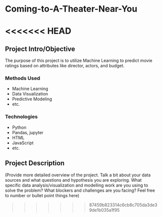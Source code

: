 # Coming-to-A-Theater-Near-You

<<<<<<< HEAD
=======
## Project Intro/Objective
The purpose of this project is to utilize Machine Learning to predict movie ratings based on attributes like director, actors, and budget. 

### Methods Used
* Machine Learning
* Data Visualization
* Predictive Modeling
* etc.

### Technologies
* Python
* Pandas, jupyter
* HTML
* JavaScript
* etc. 

## Project Description
(Provide more detailed overview of the project.  Talk a bit about your data sources and what questions and hypothesis you are exploring. What specific data analysis/visualization and modelling work are you using to solve the problem? What blockers and challenges are you facing?  Feel free to number or bullet point things here)
>>>>>>> 87459b823314c6cb8c705da3de39de1b035a1f95
